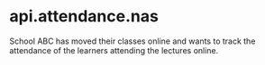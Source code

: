 # api.attendance.nas
School ABC has moved their classes online and wants to track the attendance of the learners attending the lectures online.
